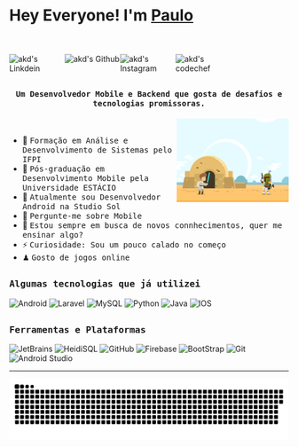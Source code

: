 # Hey Everyone! I'm [Paulo](https://github.com/paulowolking)
<br><br>
<a href="https://www.linkedin.com/in/paulo-carvalho-76b278a7/">
  <img align="left" alt="akd's Linkdein" width="100px" src="https://img.shields.io/badge/Linkedin-0A66C2?style=for-the-badge&logo=Linkedin&logoColor=white" />
</a>
<a href="https://github.com/paulowolking">
  <img align="left" alt="akd's Github" width="100px" src="https://img.shields.io/badge/Github-181717?style=for-the-badge&logo=Github&logoColor=white" />
</a>
<a href="https://www.instagram.com/wolking__/">
  <img align="left" alt="akd's Instagram" width="100px" src="https://img.shields.io/badge/Instagram-E4405F?style=for-the-badge&logo=instagram&logoColor=white" />
</a>
<a href="mailto:ifpiph@gmail.com">
  <img align="left" alt="akd's codechef" width="70px" src="https://img.shields.io/badge/Gmail-EA4335?style=for-the-badge&logo=Gmail&logoColor=white" />
</a>
<br><br>

## <p align="center"><h4 align="center"><samp> Um Desenvolvedor Mobile e Backend que gosta de desafios e tecnologias promissoras. </samp></h4></p>

<div>
<img align="right" src="https://github.com/paulowolking/paulowoking/blob/main/star-wars.gif" width="40%"/>
  <br>

- 👷 <samp>Formação em Análise e Desenvolvimento de Sistemas pelo IFPI
- 🔭 <samp>Pós-graduação em Desenvolvimento Mobile pela Universidade ESTÁCIO
- 💼 <samp>Atualmente sou Desenvolvedor Android na Studio Sol
- 💬 <samp>Pergunte-me sobre Mobile
- 🤔 <samp>Estou sempre em busca de novos connhecimentos, quer me ensinar algo?
- ⚡ <samp>Curiosidade: Sou um pouco calado no começo
- ♟ <samp>Gosto de jogos online
</div>

##
<h3><b><samp>Algumas tecnologias que já utilizei</samp></b></h3>

![Android](https://img.shields.io/badge/Android-00979D?style=flat-square&logoColor=white)
![Laravel](https://img.shields.io/badge/Laravel-777BB4?style=flat-square&logo=php&logoColor=white)
![MySQL](https://img.shields.io/badge/MySQL-4479A1?style=flat-square&logo=MySQL&logoColor=white)
![Python](https://img.shields.io/badge/Python-3776AB?style=flat-square&logo=Python&logoColor=white)
![Java](https://img.shields.io/badge/Java-013243?style=flat-square&logo=Java&logoColor=white)
![IOS](https://img.shields.io/badge/IOS-013243?style=flat-square&logoColor=white)
    
##
<h3><b><samp>Ferramentas e Plataformas</samp></b></h3>

![JetBrains](https://img.shields.io/badge/JetBrains-777BB4?style=flat-square&logoColor=white)
![HeidiSQL](https://img.shields.io/badge/HeidiSQL-4285F4?style=flat-square&logo=google-cloud&logoColor=white)
![GitHub](https://img.shields.io/badge/GitHub-181717?style=flat-square&logo=github)
![Firebase](https://img.shields.io/badge/Firebase-ffcb2c?style=flat-square&logo=Firebase&logoColor=DD1100)
![BootStrap](https://img.shields.io/badge/Bootstrap-7952B3?style=flat-square&logo=bootstrap&logoColor=white)
![Git](https://img.shields.io/badge/Git-F05032?style=flat-square&logo=Git&logoColor=white)
![Android Studio](https://img.shields.io/badge/AndroidStudio-107C10?style=flat-square&logoColor=black)
<hr> 
  
![snake svg](https://github.com/paulowolking/paulowoking/blob/main/snake.svg)
  
